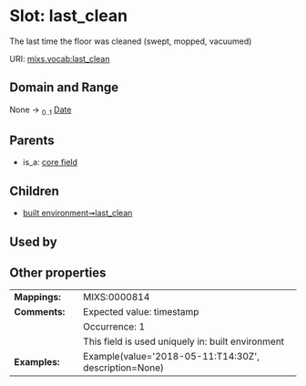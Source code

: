 
# Slot: last_clean


The last time the floor was cleaned (swept, mopped, vacuumed)

URI: [mixs.vocab:last_clean](https://w3id.org/mixs/vocab/last_clean)


## Domain and Range

None &#8594;  <sub>0..1</sub> [Date](types/Date.md)

## Parents

 *  is_a: [core field](core_field.md)

## Children

 *  [built environment➞last_clean](built_environment_last_clean.md)

## Used by


## Other properties

|  |  |  |
| --- | --- | --- |
| **Mappings:** | | MIXS:0000814 |
| **Comments:** | | Expected value: timestamp |
|  | | Occurrence: 1 |
|  | | This field is used uniquely in: built environment |
| **Examples:** | | Example(value='2018-05-11:T14:30Z', description=None) |

